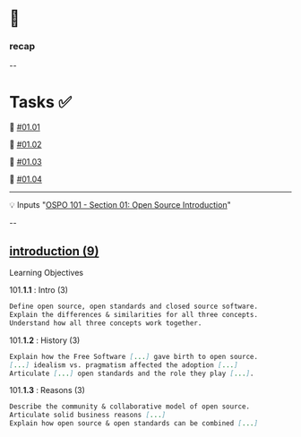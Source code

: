 # 👀
### recap
--
# Tasks ✅

💪 [#01.01](https://github.com/digital-sustainability/module-eoss/issues/24)

💪 [#01.02](https://github.com/digital-sustainability/module-eoss-hs25-sandbox/issues/1)

💪 [#01.03](https://github.com/digital-sustainability/module-eoss-hs25-sandbox/issues/2)

💪 [#01.04](https://github.com/todogroup/ospo101/stargazers/you_know)

<hr>

💡 Inputs "[OSPO 101 - Section 01: Open Source Introduction](https://digital-sustainability.github.io/module-eoss-ospo101/module1/)"

--

## [introduction (9)](https://digital-sustainability.github.io/module-eoss-ospo101/module1/)

Learning Objectives

101.**1.1** : Intro (3)

``` md
Define open source, open standards and closed source software.
Explain the differences & similarities for all three concepts.
Understand how all three concepts work together.
```

101.**1.2** : History (3)

``` md
Explain how the Free Software [...] gave birth to open source.
[...] idealism vs. pragmatism affected the adoption [...]
Articulate [...] open standards and the role they play [...].
```

101.**1.3** : Reasons (3)

``` md
Describe the community & collaborative model of open source.
Articulate solid business reasons [...]
Explain how open source & open standards can be combined [...]
```